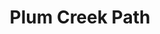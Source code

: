 ---
title: Plum Creek Path
tags: john
image: src/files/john/Plum_Creek_2000.jpg
imageBase: Plum_Creek
alt: Black and white film photo of dandelions along Plum Creek Path
width: 2000
height: 1334
imageDate: June 2023
location: Seward, NE 
camera: Ricoh 500 ME
film: Kentmere 100
metaDescription: Black and white film photo of dandelions along Plum Creek Path
---